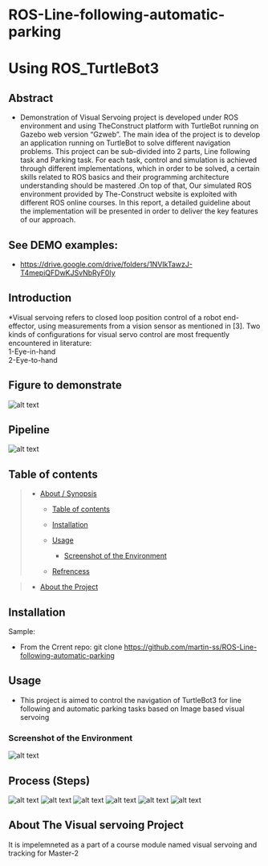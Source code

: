 # ROS-Line-following-automatic-parking

# Using ROS_TurtleBot3

## Abstract

* Demonstration of Visual Servoing project is developed under ROS environment and using TheConstruct platform with TurtleBot running on Gazebo web version           “Gzweb”.   The main idea of the project is to develop an application running on TurtleBot to solve different navigation problems. This project can 
  be sub-divided into 2  parts, Line following task and Parking task. For each task, control and simulation is achieved through different implementations, which     in order to be solved, a certain skills related to ROS basics and their programming architecture understanding should be mastered .On top of that, 
  Our simulated ROS environment provided by The-Construct website is exploited with different ROS online courses. In this report, a detailed guideline 
  about the implementation will be presented in order to deliver the key features of our approach.


## See DEMO examples:

* <https://drive.google.com/drive/folders/1NVIkTawzJ-T4mepiQFDwKJSvNbRyF0Iy>

## Introduction

*Visual servoing refers to closed loop position control of a robot end-effector, using measurements from a vision sensor as mentioned in [3]. Two kinds of configurations for visual servo control are most frequently encountered in literature:\
1-Eye-in-hand\
2-Eye-to-hand

## Figure to demonstrate
![alt text](https://github.com/martin-ss/ROS-Line-following-automatic-parking/blob/main/Robot-Arm-Visual-Servoing-Methodology.ppm?raw=true)


  
## Pipeline
![alt text](https://github.com/martin-ss/ROS-Line-following-automatic-parking/blob/main/visual%20servoing%20pipeline-1.png?raw=true)

## Table of contents




> * [About / Synopsis](#Abstract)
>   * [Table of contents](#table-of-contents)
>   * [Installation](#installation)
>   * [Usage](#usage)
>     * [Screenshot of the Environment](#screenshot-of-the-Environment)
>     
>     
>   * [Refrencess](#Refrencess)


>   * [About the Project](#)


## Installation

Sample:

* From the Crrent repo: git clone  https://github.com/martin-ss/ROS-Line-following-automatic-parking


## Usage

* This project is aimed to control the navigation of TurtleBot3 for line following and automatic parking tasks based on Image based visual servoing
### Screenshot of the Environment

![alt text](https://github.com/martin-ss/ROS_TurtleBot3/blob/main/ros2.png?raw=true)



## Process (Steps)
![alt text](https://github.com/martin-ss/ROS-Line-following-automatic-parking/blob/main/final%20gear-1.png?raw=true)
![alt text](https://github.com/martin-ss/ROS-Line-following-automatic-parking/blob/main/final%20gear-2.png?raw=true)
![alt text](https://github.com/martin-ss/ROS-Line-following-automatic-parking/blob/main/final%20gear-3.png?raw=true)
![alt text](https://github.com/martin-ss/ROS-Line-following-automatic-parking/blob/main/final%20gear-4.png?raw=true)
![alt text](https://github.com/martin-ss/ROS-Line-following-automatic-parking/blob/main/final%20gear-4.png?raw=true)
![alt text](https://github.com/martin-ss/ROS-Line-following-automatic-parking/blob/main/final%20gear-5.png?raw=true)



## About The Visual servoing Project
It is impelemneted as a part of a course module named visual servoing and tracking for Master-2 
